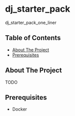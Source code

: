 # dj_starter_pack

dj_starter_pack_one_liner

## Table of Contents

* [About The Project](#about-the-project)
* [Prerequisites](#prerequisites)

## About The Project

TODO

## Prerequisites

* Docker
